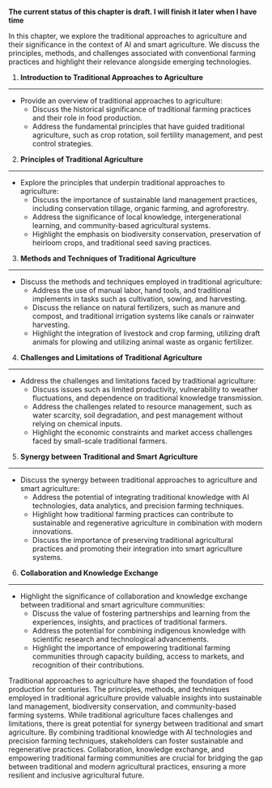 **The current status of this chapter is draft. I will finish it later when I have time**

In this chapter, we explore the traditional approaches to agriculture and their significance in the context of AI and smart agriculture. We discuss the principles, methods, and challenges associated with conventional farming practices and highlight their relevance alongside emerging technologies.

1. **Introduction to Traditional Approaches to Agriculture**
------------------------------------------------------------

* Provide an overview of traditional approaches to agriculture:
  * Discuss the historical significance of traditional farming practices and their role in food production.
  * Address the fundamental principles that have guided traditional agriculture, such as crop rotation, soil fertility management, and pest control strategies.

2. **Principles of Traditional Agriculture**
--------------------------------------------

* Explore the principles that underpin traditional approaches to agriculture:
  * Discuss the importance of sustainable land management practices, including conservation tillage, organic farming, and agroforestry.
  * Address the significance of local knowledge, intergenerational learning, and community-based agricultural systems.
  * Highlight the emphasis on biodiversity conservation, preservation of heirloom crops, and traditional seed saving practices.

3. **Methods and Techniques of Traditional Agriculture**
--------------------------------------------------------

* Discuss the methods and techniques employed in traditional agriculture:
  * Address the use of manual labor, hand tools, and traditional implements in tasks such as cultivation, sowing, and harvesting.
  * Discuss the reliance on natural fertilizers, such as manure and compost, and traditional irrigation systems like canals or rainwater harvesting.
  * Highlight the integration of livestock and crop farming, utilizing draft animals for plowing and utilizing animal waste as organic fertilizer.

4. **Challenges and Limitations of Traditional Agriculture**
------------------------------------------------------------

* Address the challenges and limitations faced by traditional agriculture:
  * Discuss issues such as limited productivity, vulnerability to weather fluctuations, and dependence on traditional knowledge transmission.
  * Address the challenges related to resource management, such as water scarcity, soil degradation, and pest management without relying on chemical inputs.
  * Highlight the economic constraints and market access challenges faced by small-scale traditional farmers.

5. **Synergy between Traditional and Smart Agriculture**
--------------------------------------------------------

* Discuss the synergy between traditional approaches to agriculture and smart agriculture:
  * Address the potential of integrating traditional knowledge with AI technologies, data analytics, and precision farming techniques.
  * Highlight how traditional farming practices can contribute to sustainable and regenerative agriculture in combination with modern innovations.
  * Discuss the importance of preserving traditional agricultural practices and promoting their integration into smart agriculture systems.

6. **Collaboration and Knowledge Exchange**
-------------------------------------------

* Highlight the significance of collaboration and knowledge exchange between traditional and smart agriculture communities:
  * Discuss the value of fostering partnerships and learning from the experiences, insights, and practices of traditional farmers.
  * Address the potential for combining indigenous knowledge with scientific research and technological advancements.
  * Highlight the importance of empowering traditional farming communities through capacity building, access to markets, and recognition of their contributions.

Traditional approaches to agriculture have shaped the foundation of food production for centuries. The principles, methods, and techniques employed in traditional agriculture provide valuable insights into sustainable land management, biodiversity conservation, and community-based farming systems. While traditional agriculture faces challenges and limitations, there is great potential for synergy between traditional and smart agriculture. By combining traditional knowledge with AI technologies and precision farming techniques, stakeholders can foster sustainable and regenerative practices. Collaboration, knowledge exchange, and empowering traditional farming communities are crucial for bridging the gap between traditional and modern agricultural practices, ensuring a more resilient and inclusive agricultural future.

